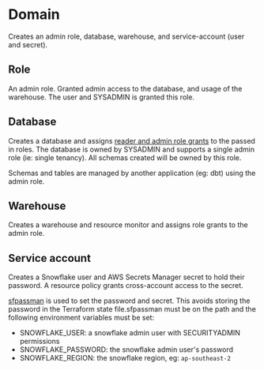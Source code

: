 # Domain

Creates an admin role, database, warehouse, and service-account (user and secret).

## Role

An admin role. Granted admin access to the database, and usage of the warehouse.
The user and SYSADMIN is granted this role.

## Database

Creates a database and assigns [reader and admin role grants](database.tf) to the passed in roles. The database is owned by SYSADMIN and supports a single admin role (ie: single tenancy). All schemas created will be owned by this role.

Schemas and tables are managed by another application (eg: dbt) using the admin role.

## Warehouse

Creates a warehouse and resource monitor and assigns role grants to the admin role.

## Service account

Creates a Snowflake user and AWS Secrets Manager secret to hold their password. A resource policy grants cross-account access to the secret.

[sfpassman](https://github.com/tekumara/sfpassman) is used to set the password and secret. This avoids storing the password in the Terraform state file.sfpassman must be on the path and the following environment variables must be set:

- SNOWFLAKE_USER: a snowflake admin user with SECURITYADMIN permissions
- SNOWFLAKE_PASSWORD: the snowflake admin user's password
- SNOWFLAKE_REGION: the snowflake region, eg: `ap-southeast-2`
